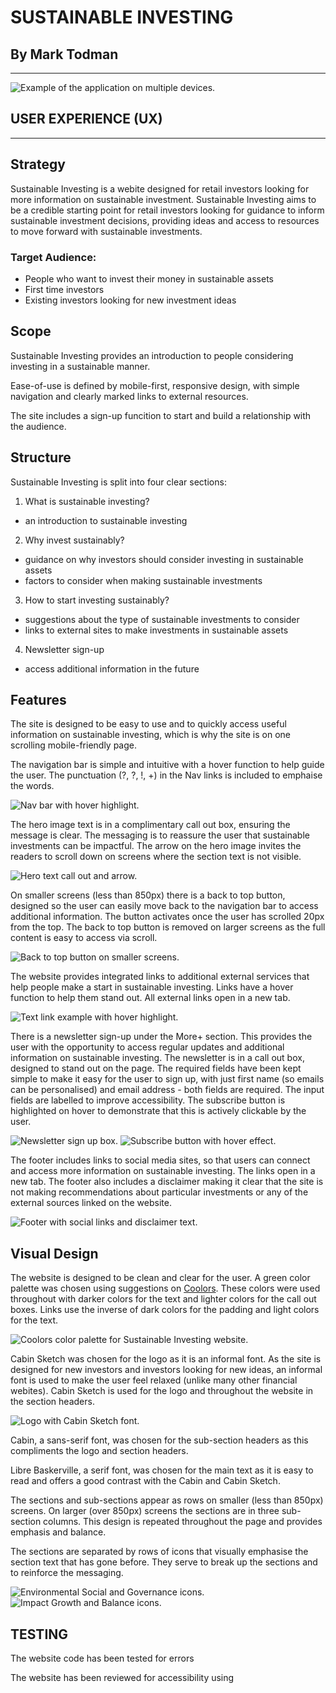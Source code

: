 # SUSTAINABLE INVESTING

## By Mark Todman
---

![Example of the application on multiple devices.](/assets/images/readme-images/amiresponsive.png)

## USER EXPERIENCE (UX)
---

## Strategy

Sustainable Investing is a webite designed for retail investors looking for more information on sustainable investment. Sustainable Investing aims to be a credible starting point for retail investors looking for guidance to inform sustainable investment decisions, providing ideas and access to resources to move forward with sustainable investments.

### Target Audience:

- People who want to invest their money in sustainable assets
- First time investors
- Existing investors looking for new investment ideas

## Scope

Sustainable Investing provides an introduction to people considering investing in a sustainable manner. 

Ease-of-use is defined by mobile-first, responsive design, with simple navigation and clearly marked links to external resources.

The site includes a sign-up funcition to start and build a relationship with the audience.

## Structure

Sustainable Investing is split into four clear sections:

1. What is sustainable investing?
- an introduction to sustainable investing

2. Why invest sustainably?
- guidance on why investors should consider investing in sustainable assets
- factors to consider when making sustainable investments

3. How to start investing sustainably?
- suggestions about the type of sustainable investments to consider
- links to external sites to make investments in sustainable assets

4. Newsletter sign-up 
- access additional information in the future

## Features

The site is designed to be easy to use and to quickly access useful information on sustainable investing, which is why the site is on one scrolling mobile-friendly page. 

The navigation bar is simple and intuitive with a hover function to help guide the user. The punctuation (?, ?, !, +) in the Nav links is included to emphaise the words.

![Nav bar with hover highlight.](/assets/images/readme-images/nav.png)

The hero image text is in a complimentary call out box, ensuring the message is clear. The messaging is to reassure the user that sustainable investments can be impactful. The arrow on the hero image invites the readers to scroll down on screens where the section text is not visible.

![Hero text call out and arrow.](/assets/images/readme-images/hero-image-text-arrow.png)

On smaller screens (less than 850px) there is a back to top button, designed so the user can easily move back to the navigation bar to access additional information. The button activates once the user has scrolled 20px from the top. The back to top button is removed on larger screens as the full content is easy to access via scroll.

![Back to top button on smaller screens.](/assets/images/readme-images/back-to-top-button.png)

The website provides integrated links to additional external services that help people make a start in sustainable investing. Links have a hover function to help them stand out. All external links open in a new tab.

![Text link example with hover highlight.](/assets/images/readme-images/text-link-example.png)

There is a newsletter sign-up under the More+ section. This provides the user with the opportunity to access regular updates and additional information on sustainable investing. The newsletter is in a call out box, designed to stand out on the page. The required fields have been kept simple to make it easy for the user to sign up, with just first name (so emails can be personalised) and email address - both fields are required. The input fields are labelled to improve accessibility. The subscribe button is highlighted on hover to demonstrate that this is actively clickable by the user.

![Newsletter sign up box.](/assets/images/readme-images/newsletter.png) ![Subscribe button with hover effect.](/assets/images/readme-images/subscribe-hover.png)

The footer includes links to social media sites, so that users can connect and access more information on sustainable investing. The links open in a new tab. The footer also includes a disclaimer making it clear that the site is not making recommendations about particular investments or any of the external sources linked on the website.

![Footer with social links and disclaimer text.](/assets/images/readme-images/footer.png)

## Visual Design

The website is designed to be clean and clear for the user. A green color palette was chosen using suggestions on [Coolors](https://coolors.co/). These colors were used throughout with darker colors for the text and lighter colors for the call out boxes. Links use the inverse of dark colors for the padding and light colors for the text.

![Coolors color palette for Sustainable Investing website.](/assets/images/readme-images/sustainable-investing-colors.png)

Cabin Sketch was chosen for the logo as it is an informal font. As the site is designed for new investors and investors looking for new ideas, an informal font is used to make the user feel relaxed (unlike many other financial webites). Cabin Sketch is used for the logo and throughout the website in the section headers.

![Logo with Cabin Sketch font.](/assets/images/readme-images/logo.png)

Cabin, a sans-serif font, was chosen for the sub-section headers as this compliments the logo and section headers.

Libre Baskerville, a serif font, was chosen for the main text as it is easy to read and offers a good contrast with the Cabin and Cabin Sketch.

The sections and sub-sections appear as rows on smaller (less than 850px) screens. On larger (over 850px) screens the sections are in three sub-section columns. This design is repeated throughout the page and provides emphasis and balance.

The sections are separated by rows of icons that visually emphasise the section text that has gone before. They serve to break up the sections and to reinforce the messaging.

![Environmental Social and Governance icons.](/assets/images/readme-images/esg-icons.png) ![Impact Growth and Balance icons.](/assets/images/readme-images/igb-icons.png)

## TESTING

The website code has been tested for errors

The website has been reviewed for accessibility using 



